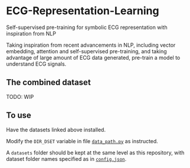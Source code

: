 # ECG-Representation-Learning
Self-supervised pre-training for symbolic ECG representation with inspiration from NLP

Taking inspiration from recent advancements in NLP, including vector embedding, 
attention and self-supervised pre-training, and taking advantage of large amount of 
ECG data generated, pre-train a model to understand ECG signals. 


## The combined dataset 
TODO: WIP

## To use 
Have the datasets linked above installed. 

Modify the `DIR_DSET` variable in file [`data_path.py`](https://github.com/StefanHeng/ECG-Representation-Learning/blob/master/util/data_path.py) 
as instructed.


A `datasets` folder should be kept at the same level as
this repository, with dataset folder names specified as
in [`config.json`](https://github.com/StefanHeng/ECG-Representation-Learning/blob/master/util/config.json).


